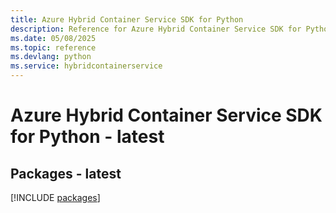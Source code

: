 ```yaml
---
title: Azure Hybrid Container Service SDK for Python
description: Reference for Azure Hybrid Container Service SDK for Python
ms.date: 05/08/2025
ms.topic: reference
ms.devlang: python
ms.service: hybridcontainerservice
---
```

# Azure Hybrid Container Service SDK for Python - latest
## Packages - latest
[!INCLUDE [packages](hybrid-container-service-index.md)]